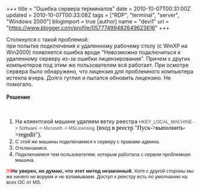 +++
title = "Ошибка сервера терминалов"
date = 2010-10-07T00:31:00Z
updated = 2010-10-07T00:33:08Z
tags = ["RDP", "terminal", "server", "Windows 2000"]
blogimport = true 
[author]
	name = "devi1"
	uri = "https://www.blogger.com/profile/05777499482649623616"
+++

Столкнулся с такой проблемой:<br />при попытке подключения к удаленному рабочему столу (с WinXP на Win2000) появляется ошибка вроде "Невозможно подключиться к удаленному серверу из-за ошибки лицензирования". Причем с других компьютеров под этим же пользователем всё работает. При осмотре сервера было обнаружено, что лицензия для проблемного компьютера истекла вчера. Долго гуглил и пытался обновить лицензию. Не помогало.<br /><br /><b>Решение</b><br /><br /><br /><ol><li>На клиентской машине удаляем ветку реестра&nbsp;<span class="Apple-style-span" style="color: #444444; font-family: Arial, Verdana, Helvetica, sans-serif; font-size: 12px;">HKEY_LOCAL_MACHINE -&gt; Software -&gt; Microsoft -&gt; MSLicensing.</span><span class="Apple-style-span" style="color: #444444; font-size: 12px;"><span class="Apple-style-span" style="font-family: Georgia, 'Times New Roman', serif;">&nbsp;</span><span class="Apple-style-span" style="color: black; font-family: Times, 'Times New Roman', serif;"><span class="Apple-style-span" style="font-size: medium;">(вход в реестр "Пуск-&gt;выполнить-&gt;regedit").</span></span></span></li><li><span class="Apple-style-span" style="font-family: Arial, Helvetica, sans-serif;"><span class="Apple-style-span" style="font-size: small;">С этой же машины подключаемся к серверу с правами админа.</span></span></li><li><span class="Apple-style-span" style="font-family: Arial, Helvetica, sans-serif;"><span class="Apple-style-span" style="font-size: small;">Отключаемся.</span></span></li><li><span class="Apple-style-span" style="font-family: Arial, Helvetica, sans-serif;"><span class="Apple-style-span" style="font-size: small;">Подключаемся тем пользователем, которым работала с сервом проблемная машина.</span></span></li></ol><b><span class="Apple-style-span" style="color: red;"><span class="Apple-style-span" style="font-family: Arial, Helvetica, sans-serif;"><span class="Apple-style-span" style="font-size: small;">!!!</span></span></span><span class="Apple-style-span" style="font-family: Arial, Helvetica, sans-serif;"><span class="Apple-style-span" style="font-size: small;">Не уверен, но думаю, что этот метод незаконный. </span></span></b><span class="Apple-style-span" style="font-family: Arial, Helvetica, sans-serif;"><span class="Apple-style-span" style="font-size: small;">Хотя с другой стороны мы же ничего не воруем и не взламываем. Доступ к реестру есть по умолчанию на всех ОС от MS.</span></span>
